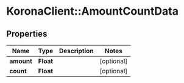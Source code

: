 # KoronaClient::AmountCountData

## Properties
Name | Type | Description | Notes
------------ | ------------- | ------------- | -------------
**amount** | **Float** |  | [optional] 
**count** | **Float** |  | [optional] 


